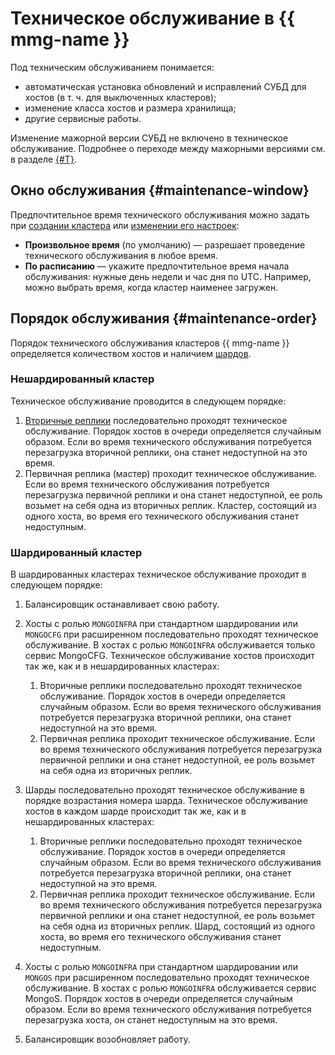 # Техническое обслуживание в {{ mmg-name }}

Под техническим обслуживанием понимается:

* автоматическая установка обновлений и исправлений СУБД для хостов (в т. ч. для выключенных кластеров);
* изменение класса хостов и размера хранилища;
* другие сервисные работы.

Изменение мажорной версии СУБД не включено в техническое обслуживание. Подробнее о переходе между мажорными версиями см. в разделе [{#T}](../operations/cluster-version-update.md).

## Окно обслуживания {#maintenance-window}

Предпочтительное время технического обслуживания можно задать при [создании кластера](../operations/cluster-create.md) или [изменении его настроек](../operations/update.md):

* **Произвольное время** (по умолчанию) — разрешает проведение технического обслуживания в любое время.
* **По расписанию** — укажите предпочтительное время начала обслуживания: нужные день недели и час дня по UTC. Например, можно выбрать время, когда кластер наименее загружен.

## Порядок обслуживания {#maintenance-order}

Порядок технического обслуживания кластеров {{ mmg-name }} определяется количеством хостов и наличием [шардов](sharding.md).

### Нешардированный кластер

Техническое обслуживание проводится в следующем порядке:

1. [Вторичные реплики](replication.md) последовательно проходят техническое обслуживание. Порядок хостов в очереди определяется случайным образом. Если во время технического обслуживания потребуется перезагрузка вторичной реплики, она станет недоступной на это время.
1. Первичная реплика (мастер) проходит техническое обслуживание. Если во время технического обслуживания потребуется перезагрузка первичной реплики и она станет недоступной, ее роль возьмет на себя одна из вторичных реплик. Кластер, состоящий из одного хоста, во время его технического обслуживания станет недоступным.

### Шардированный кластер

В шардированных кластерах техническое обслуживание проходит в следующем порядке:

1. Балансировщик останавливает свою работу.
1. Хосты с ролью `MONGOINFRA` при стандартном шардировании или `MONGOCFG` при расширенном последовательно проходят техническое обслуживание. В хостах c ролью `MONGOINFRA` обслуживается только сервис MongoCFG. Техническое обслуживание хостов происходит так же, как и в нешардированных кластерах:

    1. Вторичные реплики последовательно проходят техническое обслуживание. Порядок хостов в очереди определяется случайным образом. Если во время технического обслуживания потребуется перезагрузка вторичной реплики, она станет недоступной на это время.
    1. Первичная реплика проходит техническое обслуживание. Если во время технического обслуживания потребуется перезагрузка первичной реплики и она станет недоступной, ее роль возьмет на себя одна из вторичных реплик.

1. Шарды последовательно проходят техническое обслуживание в порядке возрастания номера шарда. Техническое обслуживание хостов в каждом шарде происходит так же, как и в нешардированных кластерах:

    1. Вторичные реплики последовательно проходят техническое обслуживание. Порядок хостов в очереди определяется случайным образом. Если во время технического обслуживания потребуется перезагрузка вторичной реплики, она станет недоступной на это время.
    1. Первичная реплика проходит техническое обслуживание. Если во время технического обслуживания потребуется перезагрузка первичной реплики и она станет недоступной, ее роль возьмет на себя одна из вторичных реплик. Шард, состоящий из одного хоста, во время его технического обслуживания станет недоступным.

1. Хосты с ролью `MONGOINFRA` при стандартном шардировании или `MONGOS` при расширенном последовательно проходят техническое обслуживание. В хостах c ролью `MONGOINFRA` обслуживается сервис MongoS. Порядок хостов в очереди определяется случайным образом. Если во время технического обслуживания потребуется перезагрузка хоста, он станет недоступным на это время.
1. Балансировщик возобновляет работу.
